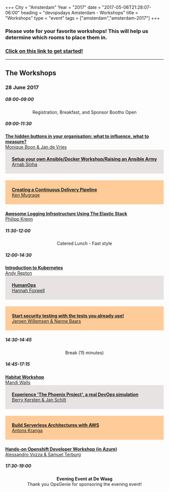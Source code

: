 +++
City = "Amsterdam"
Year = "2017"
date = "2017-05-06T21:28:07-06:00"
heading = "devopsdays Amsterdam - Workshops"
title = "Workshops"
type = "event"
tags = ["amsterdam","amsterdam-2017"]
+++

<style type="text/css">
.box-grey{padding:1.5em;margin-bottom:1.5em;background:#e7e3e3}
.box-lightorange{padding:1.5em;margin-bottom:1.5em;background:#ffcc99}
.centerstyle {text-align:center;}
</style>


<h3>Please vote for your favorite workshops! This will help us determine which rooms to place them in.</h3>
<h3><strong><a href="https://www.surveymonkey.com/r/TPQWR5W">Click on this link to get started!</a></strong></h3>
<hr>

<!-- <h2>Workshop Schedule</h2> -->
<div class = "row">
  <div class = "col-md-12">
    <h2>The Workshops</h2>
  </div>
</div>

<div class = "row">
  <div class = "col-md-12">
    <h3>28 June 2017</h3>
  </div>
</div>

<!-- this div is repeated for each timeslot -->
<div class = "row">
  <div class = "col-md-12">
    <time><h5>08:00-09:00</h5></time>
  </div>
</div>
<div class = "row">
  <div class = "col-md-12 box centerstyle">
    Registration, Breakfast, and Sponsor Booths Open
  </div>
</div>
<!-- end timeslot div -->
<!-- this div is repeated for each timeslot -->
<div class = "row">
  <div class = "col-md-12 ">
    <time><h5>09:00-11:30</h5></time>
  </div>
</div>
<div class = "row">
  <div class = "col-md-3 box">
    <a href="/events/2017-amsterdam/workshop/monique-boon/">
    <strong>The hidden buttons in your organisation: what to influence, what to measure?</strong><br />
    Monique Boon &amp; Jan de Vries
  </a>
  </div>
  <div class = "col-md-3 box-grey">
    <a href="/events/2017-amsterdam/workshop/arnab-sinha/">
    <strong>Setup your own Ansible/Docker Workshop/Raising an Ansible Army</strong><br />
    Arnab Sinha
  </a>
  </div>
  <div class = "col-md-3 box-lightorange">
    <a href="/events/2017-amsterdam/workshop/ken-mugrage/">
    <strong>Creating a Continuous Delivery Pipeline</strong><br />
    Ken Mugrage
  </a>
  </div>
  <div class = "col-md-3 box">
    <a href="/events/2017-amsterdam/workshop/philipp-krenn/">
    <strong>Awesome Logging Infrastructure Using The Elastic Stack</strong><br />
    Philipp Krenn
  </a>
  </div>
</div>
<!-- end timeslot div -->
<!-- this div is repeated for each timeslot -->
<div class = "row">
  <div class = "col-md-12">
    <time><h5>11:30-12:00</h5></time>
  </div>
</div>
<div class = "row">
  <div class = "col-md-12 box centerstyle">
    Catered Lunch - Fast style
  </div>
</div>
<!-- end timeslot div -->
<!-- this div is repeated for each timeslot -->
<div class = "row">
  <div class = "col-md-12 ">
    <time><h5>12:00-14:30</h5></time>
  </div>
</div>
<div class = "row">
  <div class = "col-md-4 box">
    <a href="/events/2017-amsterdam/workshop/andy-repton/">
    <strong>Introduction to Kubernetes</strong><br />
    Andy Repton
  </a>
  </div>
  <div class = "col-md-4 box-grey">
    <a href="/events/2017-amsterdam/workshop/hannah-foxwell/">
    <strong>HumanOps</strong><br />
    Hannah Foxwell
  </a>
  </div>
  <div class = "col-md-4 box-lightorange">
    <a href="/events/2017-amsterdam/workshop/jeroen-willemsen/">
    <strong>Start security testing with the tests you already use!</strong><br />
    Jeroen Willemsen &amp; Nanne Baars
  </a>
  </div>
</div>
<!-- end timeslot div -->
<!-- this div is repeated for each timeslot -->
<div class = "row">
  <div class = "col-md-12">
    <time><h5>14:30-14:45</h5></time>
  </div>
</div>
<div class = "row">
  <div class = "col-md-12 box centerstyle">
    Break (15 minutes)
  </div>
</div>
<!-- end timeslot div -->
<!-- this div is repeated for each timeslot -->
<div class = "row">
  <div class = "col-md-12 ">
    <time><h5>14:45-17:15</h5></time>
  </div>
</div>
<div class = "row">
  <div class = "col-md-3 box">
    <a href="/events/2017-amsterdam/workshop/mandi-walls/">
    <strong>Habitat Workshop</strong><br />
    Mandi Walls
  </a>
  </div>
  <div class = "col-md-3 box-grey">
    <a href="/events/2017-amsterdam/workshop/berry-kersten/">
    <strong>Experience 'The Phoenix Project', a real DevOps simulation</strong><br />
    Berry Kersten &amp; Jan Schilt
  </a>
  </div>
  <div class = "col-md-3 box-lightorange">
    <a href="/events/2017-amsterdam/workshop/antons-kranga/">
    <strong>Build Serverless Architectures with AWS</strong><br />
    Antons Kranga
  </a>
  </div>
  <div class = "col-md-3 box">
    <a href="/events/2017-amsterdam/workshop/alessandro-vozza/">
    <strong>Hands-on Openshift Developer Workshop (in Azure)</strong><br />
    Alessandro Vozza & Samuel Terburg
  </a>
  </div>
</div>
<!-- end timeslot div -->
<!-- this div is repeated for each timeslot -->
<div class = "row">
  <div class = "col-md-12">
    <time><h5>17:30-19:00</h5></time>
  </div>
</div>
<div class = "row">
  <div class = "col-md-12 box centerstyle">
    <strong>Evening Event at De Waag</strong><br />
    Thank you OpsGenie for sponsoring the evening event!
  </div>
</div>
<!-- end timeslot div -->
